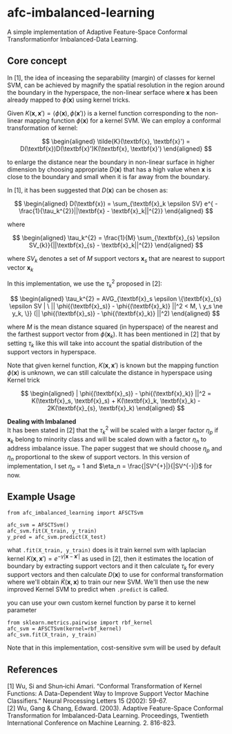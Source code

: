 # afc-imbalanced-learning
A simple implementation of Adaptive Feature-Space Conformal Transformationfor Imbalanced-Data Learning.

## Core concept
In [1], the idea of inceasing the separability (margin) of classes for kernel SVM, can be achieved by magnify the spatial resolution in the region around the boundary in the hyperspace, the non-linear serface where $\textbf{x}$ has been already mapped to $\phi(\textbf{x})$ using kernel tricks. 

Given $K(\textbf{x}, \textbf{x}') = \langle \phi(\textbf{x}), \phi(\textbf{x}')\rangle$ is a kernel function corresponding to the non-linear mapping function $\phi(\textbf{x})$ for a kernel SVM. We can employ a conformal transformation of kernel:

$$
\begin{aligned}
 \tilde{K}(\textbf{x}, \textbf{x}') = D(\textbf{x})D(\textbf{x}')K(\textbf{x}, \textbf{x}')
\end{aligned}
$$

to enlarge the distance near the boundary in non-linear surface in higher dimension by choosing appropriate $D(\textbf{x})$ that has a high value when $\textbf{x}$ is close to the boundary and small when it is far away from the boundary.

In [1], it has been suggested that $D(\textbf{x})$ can be chosen as:

$$
\begin{aligned}
 D(\textbf{x}) = \sum_{\textbf{x}_k \epsilon SV} e^{ -\frac{1}{\tau_k^{2}}||\textbf{x} - \textbf{x}_k||^{2}}
\end{aligned}
$$

where 

$$
\begin{aligned}
 \tau_k^{2} = \frac{1}{M} \sum_{\textbf{x}_{s} \epsilon SV_{k}}{||\textbf{x}_{s} - \textbf{x}_k||^{2}}
\end{aligned}
$$

where $SV_{k}$ denotes a set of $M$ support vectors $\textbf{x}_{s}$ that are nearest to support vector $\textbf{x}_k$

In this implementation, we use the $\tau_k^{2}$ proposed in [2]:

$$
\begin{aligned}
 \tau_k^{2} = AVG_{\textbf{x}_s \epsilon \{\textbf{x}_{s} \epsilon SV | \ || \phi{(\textbf{x}_s)} - \phi{(\textbf{x}_k)} ||^2 < M, \ y_s \ne y_k, \}} (|| \phi{(\textbf{x}_s)} - \phi{(\textbf{x}_k)} ||^2)
\end{aligned}
$$

where $M$ is the mean distance squared (in hyperspace) of the nearest and the farthest support vector from $\phi(\textbf{x}_k)$. It has been mentioned in [2] that by setting $\tau_k$ like this will take into account the spatial distribution of the support vectors in hyperspace.

Note that given kernel function, $K(\textbf{x}, \textbf{x}')$ is known but the mapping function $\phi(\textbf{x})$ is unknown, we can still calculate the distance in hyperspace using Kernel trick

$$
\begin{aligned}
    | \phi{(\textbf{x}_s)} - \phi{(\textbf{x}_k)} ||^2 = K(\textbf{x}_s, \textbf{x}_s) +  K(\textbf{x}_k, \textbf{x}_k) - 2K(\textbf{x}_{s}, \textbf{x}_k)
\end{aligned}
$$

**Dealing with Imbalaned**
<br/>
It has been stated in [2] that the $\tau_k^{2}$ will be scaled with a larger factor $\eta_p$ if $\textbf{x}_k$ belong to minority class and will be scaled down with a factor $\eta_n$ to address imbalance issue. The paper suggest that we should choose $\eta_p$ and $\eta_n$ proportional to the skew of support vectors. In this version of implementation, I set $\eta_p$ = 1 and $\eta_n = \frac{|SV^{+}|}{|SV^{-}|}$ for now.

## Example Usage

```
from afc_imbalanced_learning import AFSCTSvm

afc_svm = AFSCTSvm()
afc_svm.fit(X_train, y_train)
y_pred = afc_svm.predict(X_test)
```

what `.fit(X_train, y_train)` does is it train kernel svm with laplacian kernel $K(\textbf{x}, \textbf{x}') = e^{-\gamma|\textbf{x} - \textbf{x}'|}$ as used in [2], then it estimates the location of boundary by extracting support vectors and it then calculate $\tau_k$ for every support vectors and then calculate $D(\textbf{x})$ to use for conformal transformation where we'll obtain $\tilde{K}(\textbf{x}, \textbf{x})$ to train our new SVM. We'll then use the new improved Kernel SVM to predict when `.predict` is called.

you can use your own custom kernel function by parse it to kernel parameter
```
from sklearn.metrics.pairwise import rbf_kernel
afc_svm = AFSCTSvm(kernel=rbf_kernel)
afc_svm.fit(X_train, y_train)
```

Note that in this implementation, cost-sensitive svm will be used by default

## References
<a id="1">[1]</a>
Wu, Si and Shun‐ichi Amari. “Conformal Transformation of Kernel Functions: A Data-Dependent Way to Improve Support Vector Machine Classifiers.” Neural Processing Letters 15 (2002): 59-67.
<br/>
<a id="2">[2]</a> 
Wu, Gang & Chang, Edward. (2003). Adaptive Feature-Space Conformal Transformation for Imbalanced-Data Learning. Proceedings, Twentieth International Conference on Machine Learning. 2. 816-823. 